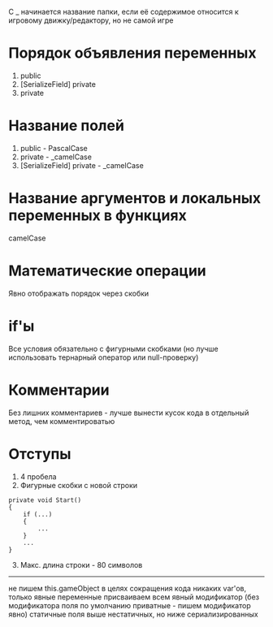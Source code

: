 С _ начинается название папки, если её содержимое относится к игровому движку/редактору, но не самой игре
# Порядок объявления переменных
1. public
2. [SerializeField] private
3. private

# Название полей
1. public - PascalCase
2. private - _camelCase
3. [SerializeField] private - _camelCase

# Название аргументов и локальных переменных в функциях
camelCase

# Математические операции
Явно отображать порядок через скобки

# if'ы
Все условия обязательно с фигурными скобками (но лучше использовать тернарный оператор или null-проверку)

# Комментарии
Без лишних комментариев - лучше вынести кусок кода в отдельный метод, чем комментироватью

# Отступы
1. 4 пробела
2. Фигурные скобки с новой строки
```
private void Start()
{
    if (...)
    {
        ...
    }
    ...
}
```
3. Макс. длина строки - 80 символов

---

не пишем this.gameObject в целях сокращения кода
никаких var'ов, только явные переменные
присваиваем всем явный модификатор (без модификатора поля по умолчанию приватные - пишем модификатор явно)
статичные поля выше нестатичных, но ниже сериализированных